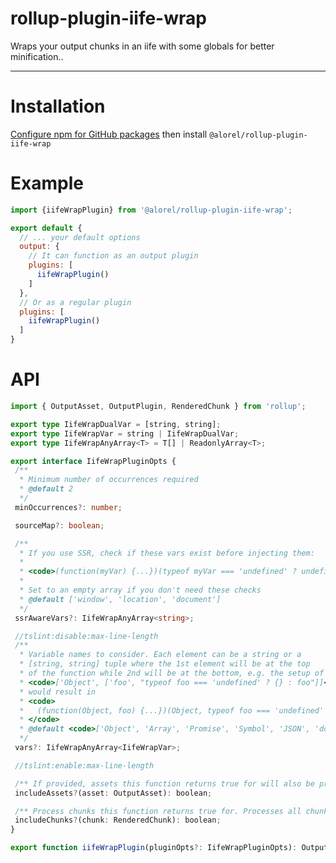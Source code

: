 # rollup-plugin-iife-wrap

Wraps your output chunks in an iife with some globals for better minification..

-----

# Installation

[Configure npm for GitHub packages](https://help.github.com/en/packages/using-github-packages-with-your-projects-ecosystem/configuring-npm-for-use-with-github-packages)
then install `@alorel/rollup-plugin-iife-wrap`

# Example

```javascript
import {iifeWrapPlugin} from '@alorel/rollup-plugin-iife-wrap';

export default {
  // ... your default options
  output: {
    // It can function as an output plugin
    plugins: [
      iifeWrapPlugin()
    ]
  },
  // Or as a regular plugin
  plugins: [
    iifeWrapPlugin()
  ]
}
```

# API

```typescript
import { OutputAsset, OutputPlugin, RenderedChunk } from 'rollup';

export type IifeWrapDualVar = [string, string];
export type IifeWrapVar = string | IifeWrapDualVar;
export type IifeWrapAnyArray<T> = T[] | ReadonlyArray<T>;

export interface IifeWrapPluginOpts {
 /**
  * Minimum number of occurrences required
  * @default 2
  */
 minOccurrences?: number;

 sourceMap?: boolean;

 /**
  * If you use SSR, check if these vars exist before injecting them:
  *
  * <code>(function(myVar) {...})(typeof myVar === 'undefined' ? undefined : myVar);</code>
  *
  * Set to an empty array if you don't need these checks
  * @default ['window', 'location', 'document']
  */
 ssrAwareVars?: IifeWrapAnyArray<string>;

 //tslint:disable:max-line-length
 /**
  * Variable names to consider. Each element can be a string or a
  * [string, string] tuple where the 1st element will be at the top
  * of the function while 2nd will be at the bottom, e.g. the setup of
  * <code>['Object', ['foo', "typeof foo === 'undefined' ? {} : foo"]]</code>
  * would result in
  * <code>
  *   (function(Object, foo) {...})(Object, typeof foo === 'undefined' ? {} : foo)
  * </code>
  * @default <code>['Object', 'Array', 'Promise', 'Symbol', 'JSON', 'document', 'window', 'location', 'Error', 'TypeError']</code>
  */
 vars?: IifeWrapAnyArray<IifeWrapVar>;

 //tslint:enable:max-line-length

 /** If provided, assets this function returns true for will also be processed */
 includeAssets?(asset: OutputAsset): boolean;

 /** Process chunks this function returns true for. Processes all chunks by default. */
 includeChunks?(chunk: RenderedChunk): boolean;
}

export function iifeWrapPlugin(pluginOpts?: IifeWrapPluginOpts): OutputPlugin;
```
